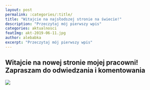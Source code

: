 ```yaml
---
layout: post
permalink: :categories/:title/
title: "Witajcie na najsłodszej stronie na świecie!"
description: "Przeczytaj mój pierwszy wpis"
categories: aktualnosci
featImg: akt-2019-06-11.jpg
author: alebabka
excerpt: "Przeczytaj mój pierwszy wpis"
---
```


<h2>Witajcie na nowej stronie mojej pracowni! Zapraszam do odwiedzania i komentowania</h2>

<img src="{{ site.baseurl }}/assets/img/blog/akt-2019-06-11-p1.jpg" />
